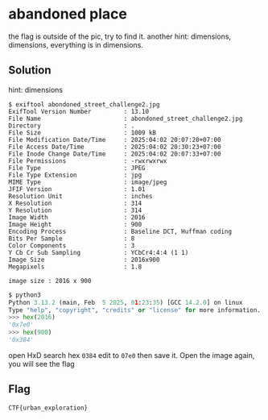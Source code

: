 # abandoned place

the flag is outside of the pic, try to find it. another hint: dimensions, dimensions, everything is in dimensions.

## Solution

hint: dimensions

```
$ exiftool abondoned_street_challenge2.jpg
ExifTool Version Number         : 13.10
File Name                       : abondoned_street_challenge2.jpg
Directory                       : .
File Size                       : 1009 kB
File Modification Date/Time     : 2025:04:02 20:07:20+07:00
File Access Date/Time           : 2025:04:02 20:30:23+07:00
File Inode Change Date/Time     : 2025:04:02 20:07:33+07:00
File Permissions                : -rwxrwxrwx
File Type                       : JPEG
File Type Extension             : jpg
MIME Type                       : image/jpeg
JFIF Version                    : 1.01
Resolution Unit                 : inches
X Resolution                    : 314
Y Resolution                    : 314
Image Width                     : 2016
Image Height                    : 900
Encoding Process                : Baseline DCT, Huffman coding
Bits Per Sample                 : 8
Color Components                : 3
Y Cb Cr Sub Sampling            : YCbCr4:4:4 (1 1)
Image Size                      : 2016x900
Megapixels                      : 1.8
```

```
image size : 2016 x 900
```

```py
$ python3
Python 3.13.2 (main, Feb  5 2025, 01:23:35) [GCC 14.2.0] on linux
Type "help", "copyright", "credits" or "license" for more information.
>>> hex(2016)
'0x7e0'
>>> hex(900)
'0x384'
```

open HxD
search hex `0384` edit to `07e0` then save it.
Open the image again, you will see the flag

## Flag
    CTF{urban_exploration}